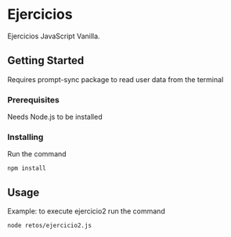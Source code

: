 # Ejercicios
Ejercicios JavaScript Vanilla.
## Getting Started

Requires prompt-sync package to read user data from the terminal

### Prerequisites

Needs Node.js to be installed

### Installing

Run the command

```
npm install
```


## Usage

Example: to execute ejercicio2 run the command
```
node retos/ejercicio2.js
```
